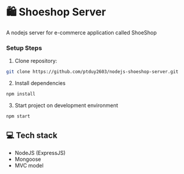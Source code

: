 # 🛍️ Shoeshop Server

A nodejs server for e-commerce application called ShoeShop

### Setup Steps

1. Clone repository:

```bash
git clone https://github.com/ptduy2603/nodejs-shoeshop-server.git
```

2. Install dependencies

```bash
npm install
```

3. Start project on development environment

```bash
npm start
```

## 💻 Tech stack

- NodeJS (ExpressJS)
- Mongoose
- MVC model
